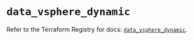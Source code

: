 # `data_vsphere_dynamic`

Refer to the Terraform Registry for docs: [`data_vsphere_dynamic`](https://registry.terraform.io/providers/hashicorp/vsphere/2.8.0/docs/data-sources/dynamic).
